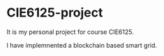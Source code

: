 # CIE6125-project

It is my personal project for course CIE6125. 

I have implemnented a blockchain based smart grid. 
